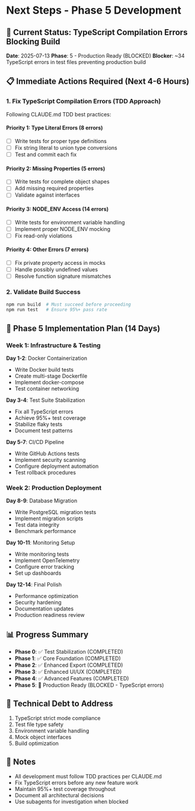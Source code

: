 # Next Steps - Phase 5 Development

## 🚨 Current Status: TypeScript Compilation Errors Blocking Build
**Date**: 2025-07-13
**Phase**: 5 - Production Ready (BLOCKED)
**Blocker**: ~34 TypeScript errors in test files preventing production build

## 📋 Immediate Actions Required (Next 4-6 Hours)

### 1. Fix TypeScript Compilation Errors (TDD Approach)
Following CLAUDE.md TDD best practices:

#### Priority 1: Type Literal Errors (8 errors)
- [ ] Write tests for proper type definitions
- [ ] Fix string literal to union type conversions
- [ ] Test and commit each fix

#### Priority 2: Missing Properties (5 errors)
- [ ] Write tests for complete object shapes
- [ ] Add missing required properties
- [ ] Validate against interfaces

#### Priority 3: NODE_ENV Access (14 errors)
- [ ] Write tests for environment variable handling
- [ ] Implement proper NODE_ENV mocking
- [ ] Fix read-only violations

#### Priority 4: Other Errors (7 errors)
- [ ] Fix private property access in mocks
- [ ] Handle possibly undefined values
- [ ] Resolve function signature mismatches

### 2. Validate Build Success
```bash
npm run build  # Must succeed before proceeding
npm run test   # Ensure 95%+ pass rate
```

## 🎯 Phase 5 Implementation Plan (14 Days)

### Week 1: Infrastructure & Testing
**Day 1-2**: Docker Containerization
- Write Docker build tests
- Create multi-stage Dockerfile
- Implement docker-compose
- Test container networking

**Day 3-4**: Test Suite Stabilization
- Fix all TypeScript errors
- Achieve 95%+ test coverage
- Stabilize flaky tests
- Document test patterns

**Day 5-7**: CI/CD Pipeline
- Write GitHub Actions tests
- Implement security scanning
- Configure deployment automation
- Test rollback procedures

### Week 2: Production Deployment
**Day 8-9**: Database Migration
- Write PostgreSQL migration tests
- Implement migration scripts
- Test data integrity
- Benchmark performance

**Day 10-11**: Monitoring Setup
- Write monitoring tests
- Implement OpenTelemetry
- Configure error tracking
- Set up dashboards

**Day 12-14**: Final Polish
- Performance optimization
- Security hardening
- Documentation updates
- Production readiness review

## 📊 Progress Summary
- **Phase 0**: ✅ Test Stabilization (COMPLETED)
- **Phase 1**: ✅ Core Foundation (COMPLETED)
- **Phase 2**: ✅ Enhanced Export (COMPLETED)
- **Phase 3**: ✅ Enhanced UI/UX (COMPLETED)
- **Phase 4**: ✅ Advanced Features (COMPLETED)
- **Phase 5**: 🚧 Production Ready (BLOCKED - TypeScript errors)

## 🔧 Technical Debt to Address
1. TypeScript strict mode compliance
2. Test file type safety
3. Environment variable handling
4. Mock object interfaces
5. Build optimization

## 📝 Notes
- All development must follow TDD practices per CLAUDE.md
- Fix TypeScript errors before any new feature work
- Maintain 95%+ test coverage throughout
- Document all architectural decisions
- Use subagents for investigation when blocked